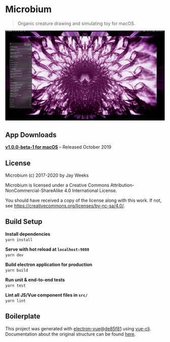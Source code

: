 # Microbium

> Organic creature drawing and simulating toy for macOS.

![Microbium](./screen_shots/screen_shot_04.jpg)

## App Downloads

**[v1.0.0-beta-1 for macOS](https://microbiumapp.com/download/v1.0.0-beta-1)** – Released October 2019

## License

Microbium (c) 2017-2020 by Jay Weeks

Microbium is licensed under a
Creative Commons Attribution-NonCommercial-ShareAlike 4.0 International License.

You should have received a copy of the license along with this
work.  If not, see https://creativecommons.org/licenses/by-nc-sa/4.0/.


## Build Setup

**Install dependencies**  
`yarn install`

**Serve with hot reload at `localhost:9080`**  
`yarn dev`

**Build electron application for production**  
`yarn build`

**Run unit & end-to-end tests**  
`yarn test`

**Lint all JS/Vue component files in `src/`**  
`yarn lint`


## Boilerplate

This project was generated with [electron-vue](https://github.com/SimulatedGREG/electron-vue)@[de85f81](https://github.com/SimulatedGREG/electron-vue/tree/de85f81890c01500113738bfe57bef136f9fbf52) using [vue-cli](https://github.com/vuejs/vue-cli). Documentation about the original structure can be found [here](https://simulatedgreg.gitbooks.io/electron-vue/content/index.html).
